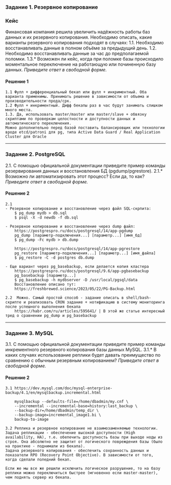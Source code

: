 ### Задание 1. Резервное копирование

### Кейс
Финансовая компания решила увеличить надёжность работы баз данных и их резервного копирования. 
Необходимо описать, какие варианты резервного копирования подходят в случаях: 
1.1. Необходимо восстанавливать данные в полном объёме за предыдущий день.
1.2. Необходимо восстанавливать данные за час до предполагаемой поломки.
1.3.* Возможен ли кейс, когда при поломке базы происходило моментальное переключение на работающую или починенную базу данных.
*Приведите ответ в свободной форме.*

#### Решение 1
```
1.1 Фулл + дифференциальный бекап или фулл + инкриментный. Оба варианта применимы. Принимать решение в зависимости от объема и производительности прода/срк.
1.2 Фулл + инкриментный. Дифф бекапы раз в час будут занимать слишком много места.
1.3. Да, использовать master/master или master/slave + обвязку скриптами по проверкам целостности и доступности данных и автоматического переключения.
Можно дополнительно перед базой поставить балансировщик или технологии вроде etcd/patroni для pg, типа Active Data Guard / Real Application Cluster для Oracle
```

---

### Задание 2. PostgreSQL
2.1. С помощью официальной документации приведите пример команды резервирования данных и восстановления БД (pgdump/pgrestore).
2.1.* Возможно ли автоматизировать этот процесс? Если да, то как?
*Приведите ответ в свободной форме.*

#### Решение 2
```
2.1 
- Резервное копирование и восстановление через файл SQL-скрпита:
    $ pg_dump mydb > db.sql
    $ psql -X -d newdb -f db.sql

- Резервное копирование и восстановление через dump файл:
    https://postgrespro.ru/docs/postgresql/14/app-pgdump
    pg_dump [параметр-подключения...] [параметр...] [имя_бд]
    $ pg_dump -Fc mydb > db.dump

    https://postgrespro.ru/docs/postgresql/14/app-pgrestore
    pg_restore [параметр-подключения...] [параметр...] [имя_файла]
    $ pg_restore -C -d postgres db.dump

- Еще вариант через pg_basebackup, если делается копия кластера
    https://postgrespro.ru/docs/postgresql/9.6/app-pgbasebackup
    pg_basebackup [параметр...]
    $ pg_basebackup -h mydbserver -D /usr/local/pgsql/data
    Восстановление описано тут:
    https://freshbrewed.science/2023/05/22/PG-Backup.html

2.2  Можно. Самый простой способ - задание описать в shell/bash-скрипте и реализовать CRON задание + нотификацию в систему мониторинга после успешного выполнения бекапа
    https://habr.com/ru/articles/595641/ | В этой же статье интересный тред о сравнении pg_dump и pg_basebackup
```

---

### Задание 3. MySQL
3.1. С помощью официальной документации приведите пример команды инкрементного резервного копирования базы данных MySQL. 
3.1.* В каких случаях использование реплики будет давать преимущество по сравнению с обычным резервным копированием?
*Приведите ответ в свободной форме.*

#### Решение 2
```
3.1 https://dev.mysql.com/doc/mysql-enterprise-backup/4.1/en/mysqlbackup.incremental.html

    mysqlbackup --defaults-file=/home/dbadmin/my.cnf \
    --incremental --incremental-base=history:last_backup \
    --backup-dir=/home/dbadmin/temp_dir \
    --backup-image=incremental_image1.bi \
    backup-to-image

3.2 Реплика и резервное копирование не взаимозаменяемые технологии.
Задача репликации - обеспечение высокой доступности (High availability, HA), т.е. обепечить доступность базы при выходе ноды из строя. Она абсолютно не защитит от логического повреждения базы (было на практике - поднимали из бекапа).
Задача резервного копирования - обеспечить сохранность данных и показатели RPO (Recovery Point Objective). В зависимости от того, когда сделали поледний бекап.

Если же мы все же решили исключить логическое разрушение, то на базу реплики можно переключиться быстрее (мгновенно если master-master), чем поднять сервер из бекапа.

```
